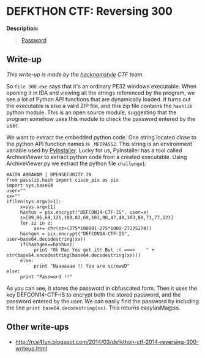 # DEFKTHON CTF: Reversing 300

**Description:**

> [Password](300.exe)

## Write-up

*This write-up is made by the [hacknamstyle](http://www.hacknamstyle.net) CTF team.*

So `file 300.exe` says that it's an ordinary PE32 windows executable. When opening it in IDA and viewing all the strings referenced by the program, we see a lot of Python API functions that are dynamically loaded. It turns out the executable is also a valid ZIP file, and this zip file contains the `hashlib` python module. This is an open source module, suggesting that the program somehow uses this module to check the password entered by the user.

We want to extract the embedded python code. One string located close to the python API function names is `_MEIPASS2`. This string is an environment variable used by [PyInstaller](http://www.pyinstaller.org/export/develop/project/doc/Manual.html). Lucky for us, PyInstaller has a tool called ArchiveViewer to extract python code from a created executable. Using ArchiveViewer.py we extract the python file `challenge1`:

	#AJIN ABRAHAM | OPENSECURITY.IN 
	from passlib.hash import cisco_pix as pix
	import sys,base64
	user=""
	xx=""
	if(len(sys.argv)>1):
	     x=sys.argv[1]
	     hashus = pix.encrypt("DEFCON14-CTF-IS", user=x)
	     z=[89,86,69,121,100,82,69,103,98,47,48,103,80,71,77,121]
	     for zz in z:
	          xx+= chr(zz+(275*100001-275*1000-27225274))
	     hashgen = pix.encrypt("DEFCON14-CTF-IS", user=base64.decodestring(xx))
	     if(hashgen==hashus):
	          print "Oh Man You got it! But :( ===>    " + str(base64.encodestring(base64.decodestring(xx)))
	     else:
	          print "Naaaaaaa !! You are screweD"
	else:
	     print "Password !!"


As you can see, it stores the password in obfuscated form. Then it uses the key DEFCON14-CTF-IS to encrypt both the stored password, and the password entered by the user. We can easily find the password by including the line `print base64.decodestring(xx)`. This returns easy!asMa@ss.

## Other write-ups

* <http://rce4fun.blogspot.com/2014/03/defkthon-ctf-2014-reversing-300-writeup.html>
